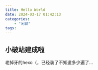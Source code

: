 ```yaml
---
title: Hello World
date: 2024-03-17 01:42:13
categories:
    - "闲聊"
tags: 
---
```


## 小破站建成啦

老掉牙的hexo（，已经装了不知道多少遍了...

